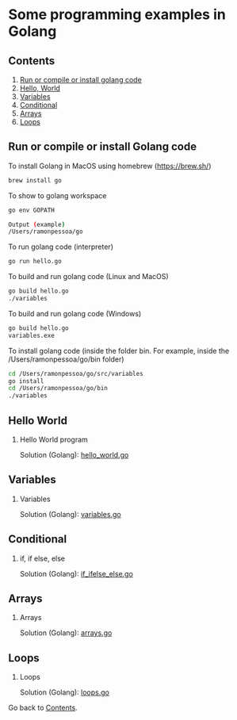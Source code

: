 Some programming examples in Golang
===========================

## Contents
1. [Run or compile or install golang code](#run-or-compile-or-install-golang-code)
2. [Hello, World](#hello-world)
3. [Variables](#variables)
4. [Conditional](#conditional)
5. [Arrays](#arrays)
6. [Loops](#loops)

## Run or compile or install Golang code

To install Golang in MacOS using homebrew (https://brew.sh/)
```sh
brew install go
```

To show to golang workspace
```sh
go env GOPATH

Output (example)
/Users/ramonpessoa/go
```

To run golang code (interpreter)
```sh
go run hello.go
```

To build and run golang code (Linux and MacOS)
```sh
go build hello.go
./variables
```

To build and run golang code (Windows)
```sh
go build hello.go
variables.exe
```

To install golang code (inside the folder bin. For example, inside the /Users/ramonpessoa/go/bin folder)
```sh
cd /Users/ramonpessoa/go/src/variables
go install
cd /Users/ramonpessoa/go/bin
./variables
```

## Hello World

1. Hello World program

	Solution (Golang): [hello_world.go](https://github.com/ramon-pessoa/golang_programming/blob/master/go/src/hello_world/hello.go)

## Variables

1. Variables

	Solution (Golang): [variables.go](https://github.com/ramon-pessoa/golang_programming/blob/master/go/src/variables/variables.go)

## Conditional

1. if, if else, else

	Solution (Golang): [if_ifelse_else.go](https://github.com/ramon-pessoa/golang_programming/blob/master/go/src/conditional/if_ifelse_else.go)

## Arrays

1. Arrays

	Solution (Golang): [arrays.go](https://github.com/ramon-pessoa/golang_programming/blob/master/go/src/arrays/arrays.go)

## Loops

1. Loops

	Solution (Golang): [loops.go](https://github.com/ramon-pessoa/golang_programming/blob/master/go/src/loops/loops.go)

Go back to [Contents](#contents).